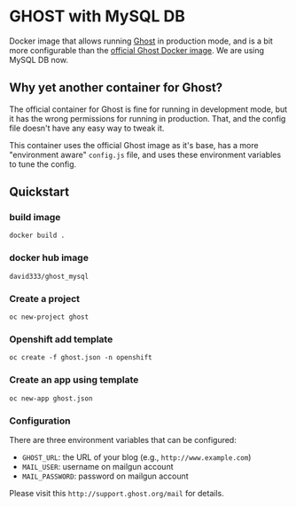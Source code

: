 # GHOST with MySQL DB
Docker image that allows running [Ghost](https://github.com/TryGhost/Ghost) in production mode,
and is a bit more configurable than the [official Ghost Docker image](https://registry.hub.docker.com/_/ghost/).
We are using MySQL DB now.

## Why yet another container for Ghost?

The official container for Ghost is fine for running in development mode, but it has the wrong
permissions for running in production. That, and the config file doesn't have any easy way to tweak
it.

This container uses the official Ghost image as it's base, has a more "environment aware"
`config.js` file, and uses these environment variables to tune the config.

## Quickstart

### build image
`docker build .`

### docker hub image
`david333/ghost_mysql`

### Create a project
`oc new-project ghost`

### Openshift add template
`oc create -f ghost.json -n openshift`

### Create an app using template
`oc new-app ghost.json`

### Configuration

There are three environment variables that can be configured:

* `GHOST_URL`: the URL of your blog (e.g., `http://www.example.com`)
* `MAIL_USER`: username on mailgun account
* `MAIL_PASSWORD`: password on mailgun account

Please visit this `http://support.ghost.org/mail` for details.